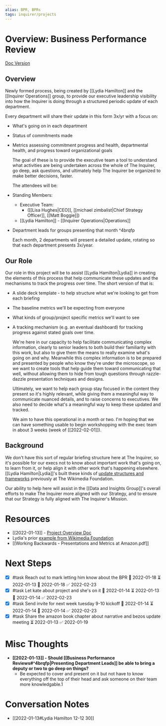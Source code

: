 ```yaml
---
alias: BPR, BPRs
tags: inquirer/projects
---
```


# Overview: Business Performance Review
[Doc Version](https://docs.google.com/document/d/1ixWMSY8Q2LDX2AeC83am5x5J1AqAm6pvj82ta3fEVF8/edit#)
## Overview
Newly formed process, being created by [[Lydia Hamilton]] and the [[Inquirer Operations]] group, to provide our executive leadership visibility into how the Inquirer is doing through a structured periodic update of each department.

Every department will share their update in this form 3x/yr with a focus on:
- What's going on in each department
- Status of commitments made
- Metrics assessing commitment progress and health, departmental health, and progress toward organizational goals
  
  The goal of these is to provide the executive team a tool to understand what activities are being undertaken across the whole of The Inquirer, go deep, ask questions, and ultimately help The Inquirer be organized to make better decisions, faster.
  
  The attendees will be:
- Standing Members:
	- Executive Team:
		- ([[Lisa Hughes|CEO]], [[michael zimbalist|Chief Strategy Officer]], [[Matt Boggie]])
	- [[Lydia Hamilton]] - [[Inquirer Operations|Operations]]
- Department leads for groups presenting that month ^4brqfp
  
  Each month, 2 departments will present a detailed update, rotating so that each department presents 3x/year.
## Our Role
Our role in this project will be to assist [[Lydia Hamilton|Lydia]] in creating the elements of this process that help communicate these updates and the mechanisms to track the progress over time. The short version of that is:
- A slide deck template - to help structure what we're looking to get from each briefing
- The baseline metrics we'll be expecting from everyone
- What kinds of group/project specific metrics we'll want to see
- A tracking mechanism (e.g. an eventual dashboard) for tracking progress against stated goals over time.
  
  We're here in our capacity to help facilitate communicating complex information, clearly to senior leaders to both build their familiarity with this work, but also to give them the means to really examine what's going on and why. Meanwhile this complex information is to be prepared and presented by people who know they're under the microscope, so we want to create tools that help guide them toward communicating that well, without allowing them to hide from tough questions through razzle-dazzle presentation techniques and designs.
  
  Ultimately, we want to help each group stay focused in the content they present so it's highly relevant, while giving them a meaningful way to communicate nuanced details, and to raise concerns to executives. We also need to decide what's a meaningful way to keep these updated and tracked.
  
  We aim to have this operational in a month or two. I'm hoping that we can have something usable to begin workshopping with the exec team in about 3 weeks (week of [[2022-02-01]]).
## Background
We don't have this sort of regular briefing structure here at The Inquirer, so it's possible for our execs not to know about important work that's going on, to learn from it, or help align it with other work that's happening elsewhere. [[Lydia Hamilton|Lydia]]'s built these kinds of [update structures and frameworks](https://meta.wikimedia.org/wiki/Wikimedia_Foundation_Annual_Plan/Tuning_sessions) previously at The Wikimedia Foundation.

Our ability to help here will assist in the [[Data and Insights Group]]'s overall efforts to make The Inquirer more aligned with our Strategy, and to ensure that our Strategy is fully aligned with The Inquirer's Mission.
# Resources
- [[2022-01-13]] - [Project Overview Doc](https://docs.google.com/document/d/1ixWMSY8Q2LDX2AeC83am5x5J1AqAm6pvj82ta3fEVF8/edit#)
- Lydia's prior [example from Wikimedia Foundation](https://meta.wikimedia.org/wiki/Wikimedia_Foundation_Annual_Plan/Tuning_sessions)
- [[Working Backwards - Presentations and Metrics at Amazon.pdf]]
# Next Steps
- [x] #task Reach out to mark letting him know about the BPR 🛫 2022-01-18 ⏳ 2022-01-13 📅 2022-01-18 ✅ 2022-02-23
- [x] #task Let kate about project and she's on it 🛫 2022-01-14 ⏳ 2022-01-13 📅 2022-01-14 ✅ 2022-02-23
- [x] #task Send invite for next week tuesday 9-10 kickoff 🛫 2022-01-14 ⏳ 2022-01-14 📅 2022-01-14 ✅ 2022-02-23
- [x] #task Share the amazon book chapter about narrative and bezos update meeting ⏳ 2022-01-13 ✅ 2022-01-19
# Misc Thoughts
- **[[2022-01-13]] - Should [[Business Performance Reviews#^4brqfp|Presenting Department Leads]] be able to bring a deputy or two to go deep on things?**
	- Be expected to cover and present on it but not have to know everything off the top of their head and ask someone on their team more knowledgable.1
# Conversation Notes
- [[2022-01-13#Lydia Hamilton 12-12 30]]